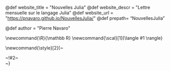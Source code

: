 <!-----------------------------------------------------
Add here global page variables to use throughout your
website.
The website_* must be defined for the RSS to work
------------------------------------------------------->
@def website_title = "Nouvelles Julia"
@def website_descr = "Lettre mensuelle sur le langage Julia"
@def website_url   = "https://pnavaro.github.io/NouvellesJulia/"
@def prepath= “NouvellesJulia”

@def author = "Pierre Navaro"

<!-----------------------------------------------------
Add here global latex commands to use throughout your
pages. It can be math commands but does not need to be.
For instance:
* \newcommand{\phrase}{This is a long phrase to copy.}
------------------------------------------------------->
\newcommand{\R}{\mathbb R}
\newcommand{\scal}[1]{\langle #1 \rangle}


<!-- Put a box around something and pass some css styling to the box
(useful for images for instance) e.g.:
\style{width:80%;}{![](path/to/img.png)} -->
\newcommand{\style}[2]{~~~<div style="!#1;margin-left:auto;margin-right:auto;">~~~!#2~~~</div>~~~}
